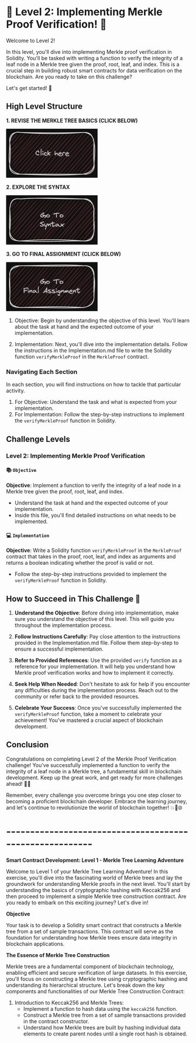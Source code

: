 # 🚀 Level 2: Implementing Merkle Proof Verification! 🌟

Welcome to Level 2!

In this level, you'll dive into implementing Merkle proof verification in Solidity. You'll be tasked with writing a function to verify the integrity of a leaf node in a Merkle tree given the proof, root, leaf, and index. This is a crucial step in building robust smart contracts for data verification on the blockchain. Are you ready to take on this challenge?

Let's get started! 💪

## High Level Structure

**1. REVISE THE MERKLE TREE BASICS (CLICK BELOW)**

[<img alt="start here" width="250px" src="../images/clickHere.png" />](../Level-1/MerkleTree-guide.md)

**2. EXPLORE THE SYNTAX**

[<img alt="start here" width="250px" src="../images/syntax.png" />](./Syntax.md)

**3. GO TO FINAL ASSIGNMENT (CLICK BELOW)**

[<img alt="start here" width="250px" src="../images/finalAssignment.png" />](./Assignment/Final-Assignment/Assignment.md)

1. Objective: Begin by understanding the objective of this level. You'll learn about the task at hand and the expected outcome of your implementation.

2. Implementation: Next, you'll dive into the implementation details. Follow the instructions in the Implementation.md file to write the Solidity function `verifyMerkleProof` in the `MerkleProof` contract.

### Navigating Each Section

In each section, you will find instructions on how to tackle that particular activity.

1. For Objective: Understand the task and what is expected from your implementation.
2. For Implementation: Follow the step-by-step instructions to implement the `verifyMerkleProof` function in Solidity.

## Challenge Levels

### Level 2: Implementing Merkle Proof Verification

#### 📚 `Objective`

**Objective**: Implement a function to verify the integrity of a leaf node in a Merkle tree given the proof, root, leaf, and index.

- Understand the task at hand and the expected outcome of your implementation.
- Inside this file, you'll find detailed instructions on what needs to be implemented.

#### 💻 `Implementation`

**Objective**: Write a Solidity function `verifyMerkleProof` in the `MerkleProof` contract that takes in the proof, root, leaf, and index as arguments and returns a boolean indicating whether the proof is valid or not.

- Follow the step-by-step instructions provided to implement the `verifyMerkleProof` function in Solidity.

## How to Succeed in This Challenge 🌟

1. **Understand the Objective**: Before diving into implementation, make sure you understand the objective of this level. This will guide you throughout the implementation process.

2. **Follow Instructions Carefully**: Pay close attention to the instructions provided in the Implementation.md file. Follow them step-by-step to ensure a successful implementation.

3. **Refer to Provided References**: Use the provided `verify` function as a reference for your implementation. It will help you understand how Merkle proof verification works and how to implement it correctly.

4. **Seek Help When Needed**: Don't hesitate to ask for help if you encounter any difficulties during the implementation process. Reach out to the community or refer back to the provided resources.

5. **Celebrate Your Success**: Once you've successfully implemented the `verifyMerkleProof` function, take a moment to celebrate your achievement! You've mastered a crucial aspect of blockchain development.

## Conclusion

Congratulations on completing Level 2 of the Merkle Proof Verification challenge! You've successfully implemented a function to verify the integrity of a leaf node in a Merkle tree, a fundamental skill in blockchain development. Keep up the great work, and get ready for more challenges ahead! 🚀🌟

Remember, every challenge you overcome brings you one step closer to becoming a proficient blockchain developer. Embrace the learning journey, and let's continue to revolutionize the world of blockchain together! 💥🔗🌐

# --------------------------------------------------------

**Smart Contract Development: Level 1 - Merkle Tree Learning Adventure**

Welcome to Level 1 of your Merkle Tree Learning Adventure! In this exercise, you'll dive into the fascinating world of Merkle trees and lay the groundwork for understanding Merkle proofs in the next level. You'll start by understanding the basics of cryptographic hashing with Keccak256 and then proceed to implement a simple Merkle tree construction contract. Are you ready to embark on this exciting journey? Let's dive in!

**Objective**

Your task is to develop a Solidity smart contract that constructs a Merkle tree from a set of sample transactions. This contract will serve as the foundation for understanding how Merkle trees ensure data integrity in blockchain applications.

**The Essence of Merkle Tree Construction**

Merkle trees are a fundamental component of blockchain technology, enabling efficient and secure verification of large datasets. In this exercise, you'll focus on constructing a Merkle tree using cryptographic hashing and understanding its hierarchical structure. Let's break down the key components and functionalities of our Merkle Tree Construction Contract:

1. Introduction to Keccak256 and Merkle Trees:
   - Implement a function to hash data using the `keccak256` function.
   - Construct a Merkle tree from a set of sample transactions provided in the contract constructor.
   - Understand how Merkle trees are built by hashing individual data elements to create parent nodes until a single root hash is obtained.
